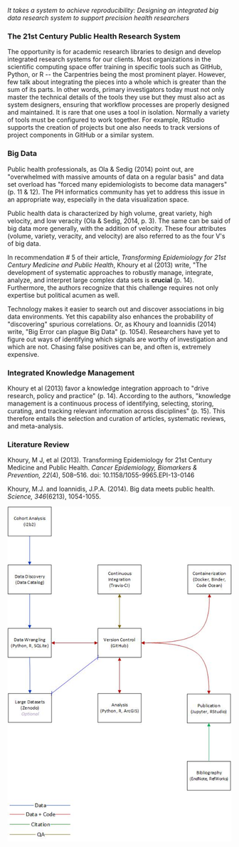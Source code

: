 
*It takes a system to achieve reproducibility: Designing an integrated big data research system to support precision health researchers*

### The 21st Century Public Health Research System
The opportunity is for academic research libraries to design and develop integrated research systems for our clients.  Most organizations in the scientific computing space offer training in specific tools such as GitHub, Python, or R -- the Carpentries being the most prominent player.  However, few talk about integrating the pieces into a whole which is greater than the sum of its parts.  In other words, primary investigators today must not only master the technical details of the tools they use but they must also act as system designers, ensuring that workflow processes are properly designed and maintained.  It is rare that one uses a tool in isolation.  Normally a variety of tools must be configured to work together.  For example, RStudio supports the creation of projects but one also needs to track versions of project components in GitHub or a similar system. 

### Big Data
Public health professionals, as Ola & Sedig (2014) point out, are "overwhelmed with massive amounts of data on a regular basis" and data set overload has "forced many epidemiologists to become data managers" (p. 11 & 12).  The PH informatics community has yet to address this issue in an appropriate way, especially in the data visualization space. 

Public health data is characterized by high volume, great variety, high velocity, and low veracity (Ola & Sedig, 2014, p. 3).  The same can be said of big data more generally, with the addition of velocity.  These four attributes (volume, variety, veracity, and velocity) are also referred to as the four V's of big data.

In recommendation # 5 of their article, *Transforming Epidemiology for 21st Century Medicine and Public Health*, Khoury et al (2013) write, "The development of systematic approaches to robustly manage, integrate, analyze, and interpret large complex data sets is **crucial** (p. 14).  Furthermore, the authors recognize that this challenge requires not only expertise but political acumen as well.

Technology makes it easier to search out and discover associations in big data environments.  Yet this capability also enhances the probability of "discovering" spurious correlations.  Or, as Khoury and Ioannidis (2014) write, "Big Error can plague Big Data" (p. 1054).  Researchers have yet to figure out ways of identifying which signals are worthy of investigation and which are not.  Chasing false positives can be, and often is, extremely expensive.    

### Integrated Knowledge Management
Khoury et al (2013) favor a knowledge integration approach to "drive research, policy and practice" (p. 14).  According to the authors, "knowledge management is a continuous process of identifying, selecting, storing, curating, and tracking relevant information across disciplines" (p. 15).  This therefore entails the selection and curation of articles, systematic reviews, and meta-analysis.

### Literature Review
Khoury, M J, et al (2013). Transforming Epidemiology for 21st Century Medicine and Public Health.  *Cancer Epidemiology, Biomarkers & Prevention, 22*(4), 508–516.  doi:  10.1158/1055-9965.EPI-13-0146

Khoury, M.J. and Ioannidis, J.P.A. (2014).  Big data meets public health. *Science, 346*(6213), 1054-1055.

![Figure 1](../fig/precision_health_system.jpg)


